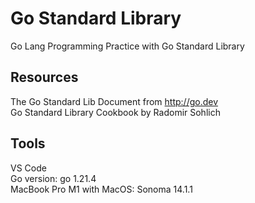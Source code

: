 # Go Standard Library
Go Lang Programming Practice with Go Standard Library

## Resources
The Go Standard Lib Document from http://go.dev  
Go Standard Library Cookbook by Radomir Sohlich

## Tools 
VS Code  
Go version: go 1.21.4   
MacBook Pro M1 with MacOS: Sonoma 14.1.1
 

